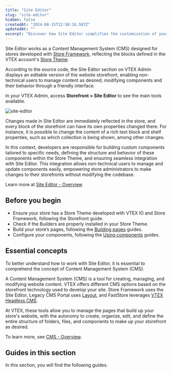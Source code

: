```yaml
---
title: "Site Editor"
slug: "site-editor"
hidden: false
createdAt: "2024-08-15T12:58:16.587Z"
updatedAt: ""
excerpt: "Discover how Site Editor simplifies the customization of your Store Framework storefront." 
---
```


Site Editor works as a Content Management System (CMS) designed for stores developed with [Store Framework](https://developers.vtex.com/docs/guides/vtex-io-documentation-what-is-vtex-store-framework), reflecting the blocks defined in the VTEX account's [Store Theme](https://developers.vtex.com/docs/guides/vtex-io-documentation-store-theme).

According to the source code, the Site Editor section on VTEX Admin displays an editable version of the website storefront, enabling non-technical users to manage content as desired, modifying components and their behavior through a friendly interface.

In your VTEX Admin, access **Storefront > Site Editor** to see the main tools available.

![site-editor](https://cdn.jsdelivr.net/gh/vtexdocs/dev-portal-content@main/images/vtex-io-documentation-site-editor-0.png)

Changes made in Site Editor are immediately reflected in the store, and every block of the storefront can have its own properties changed there. For instance, it is possible to change the content of a rich text block and shelf properties, such as which collection is being shown, among other changes.

In this context, developers are responsible for building custom components tailored to specific needs, defining the structure and behavior of these components within the Store Theme, and ensuring seamless integration with Site Editor. This integration allows non-technical users to manage and update components easily, empowering store administrators to make changes to their storefronts without modifying the codebase.

Learn more at [Site Editor - Overview](https://help.vtex.com/tutorial/site-editor-overview--299Dbeb9mFczUTyNQ9xPe1).

## Before you begin

- Ensure your store has a Store Theme developed with VTEX IO and Store Framework, following the Storefront guide.
- Check if the Builders are properly installed in your Store Theme.
- Build your store’s pages, following the [Building pages](https://developers.vtex.com/docs/guides/building-pages) guides.
- Configure your components, following the [Using components](https://developers.vtex.com/docs/guides/using-components) guides.

## Essential concepts

To better understand how to work with Site Editor, it is essential to comprehend the concept of Content Management System (CMS).

A Content Management System (CMS) is a tool for creating, managing, and modifying website content. VTEX offers different CMS options based on the storefront technology used to develop your site. Store Framework uses the Site Editor, Legacy CMS Portal uses [Layout](https://help.vtex.com/en/tracks/cms--2YcpgIljVaLVQYMzxQbc3z/1oN446gRGcR2s70RvBCAmj), and FastStore leverages [VTEX Headless CMS](https://developers.vtex.com/docs/guides/faststore/headless-cms-overview).

At VTEX, these tools allow you to manage the pages that build up your store's website, with the autonomy to create, organize, edit, and define the entire structure of folders, files, and components to make up your storefront as desired.

To learn more, see [CMS - Overview](https://help.vtex.com/en/tracks/cms--2YcpgIljVaLVQYMzxQbc3z/6OCY6S9tqBXPD5mgpbBInC).

## Guides in this section

In this section, you will find the following guides.

<Flex>

<WhatsNextCard
title="Integrating a frontend app with Site Editor"
description="Discover how to integrate a frontend app with Site Editor."
linkTo="https://developers.vtex.com/docs/guides/vtex-io-documentation-integrating-frontend-app-with-site-editor"
linkTitle="See more"
/>

<WhatsNextCard
title="Making a custom component available in Site Editor"
description="Allow component customization directly in Site Editor."
linkTo="https://developers.vtex.com/docs/guides/vtex-io-documentation-making-a-custom-component-available-in-site-editor"
linkTitle="See more"
/>

<WhatsNextCard
title="Site Editor schema examples"
description="Explore practical schema examples for configuring custom components in Site Editor."
linkTo="https://developers.vtex.com/docs/guides/vtex-io-documentation-site-editor-schema-examples"
linkTitle="See more"
/>

</Flex>
